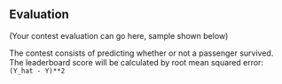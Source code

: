 ## Evaluation
(Your contest evaluation can go here, sample shown below)

The contest consists of predicting whether or not a passenger survived. The leaderboard score will be calculated by root mean squared error: `(Y_hat - Y)**2`
